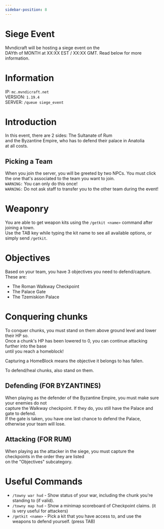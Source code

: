 ```yaml
---
sidebar-position: 8
---
```


# Siege Event

Mvndicraft will be hosting a siege event on the <br/>
DAYth of MONTH at XX:XX EST / XX:XX GMT. Read below for more information. <br/>

# Information

IP: `mc.mvndicraft.net` <br/>
VERSION: `1.19.4` <br/>
SERVER: `/queue siege_event`<br/>

# Introduction

In this event, there are 2 sides: The Sultanate of Rum <br/>
and the Byzantine Empire, who has to defend their palace in Anatolia <br/>
at all costs. <br/>

## Picking a Team
When you join the server, you will be greeted by two NPCs. You must click <br/>
the one that's associated to the team you want to join. <br/>
`WARNING:` You can only do this once! <br/>
`WARNING:` Do not ask staff to transfer you to the other team during the event! <br/>

# Weaponry
You are able to get weapon kits using the `/getkit <name>` command after joining a town. <br/>
Use the TAB key while typing the kit name to see all available options, or simply send `/getkit`.

# Objectives
Based on your team, you have 3 objectives you need to defend/capture. <br/>
These are:
 - The Roman Walkway Checkpoint
 - The Palace Gate
 - The Tzemiskion Palace

# Conquering chunks

To conquer chunks, you must stand on them above ground level and lower their HP so. <br/>
Once a chunk's HP has been lowered to 0, you can continue attacking further into the base <br/>
until you reach a homeblock! <br/>

Capturing a HomeBlock means the objective it belongs to has fallen. <br/>

To defend/heal chunks, also stand on them. <br/>

## Defending (FOR BYZANTINES)
When playing as the defender of the Byzantine Empire, you must make sure your enemies do not <br/>
capture the Walkway checkpoint. If they do, you still have the Palace and gate to defend. <br/>
If the gate is taken, you have one last chance to defend the Palace, otherwise your team will lose. <br/>

## Attacking (FOR RUM)
When playing as the attacker in the siege, you must capture the checkpoints in the order they are listed <br/>
on the "Objectives"  subcategory. 


# Useful Commands
 - `/towny war hud` - Show status of your war, including the chunk you're standing to (if valid).
 - `/towny map hud` - Show a minimap scoreboard of Checkpoint claims. (it is very useful for attackers)
 - `/getkit <name>` - Pick a kit that you have access to, and use the weapons to defend yourself. (press TAB)
